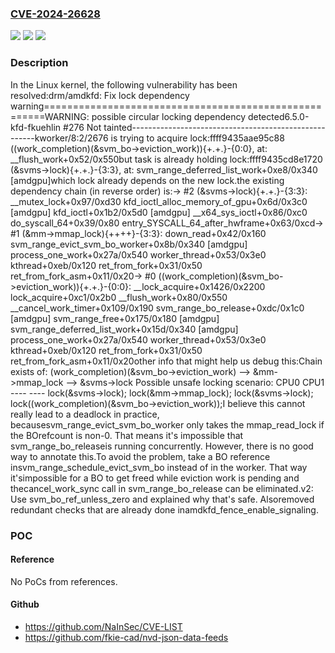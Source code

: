 ### [CVE-2024-26628](https://cve.mitre.org/cgi-bin/cvename.cgi?name=CVE-2024-26628)
![](https://img.shields.io/static/v1?label=Product&message=Linux&color=blue)
![](https://img.shields.io/static/v1?label=Version&message=1da177e4c3f4%3C%207a70663ba02b%20&color=brighgreen)
![](https://img.shields.io/static/v1?label=Vulnerability&message=n%2Fa&color=brighgreen)

### Description

In the Linux kernel, the following vulnerability has been resolved:drm/amdkfd: Fix lock dependency warning======================================================WARNING: possible circular locking dependency detected6.5.0-kfd-fkuehlin #276 Not tainted------------------------------------------------------kworker/8:2/2676 is trying to acquire lock:ffff9435aae95c88 ((work_completion)(&svm_bo->eviction_work)){+.+.}-{0:0}, at: __flush_work+0x52/0x550but task is already holding lock:ffff9435cd8e1720 (&svms->lock){+.+.}-{3:3}, at: svm_range_deferred_list_work+0xe8/0x340 [amdgpu]which lock already depends on the new lock.the existing dependency chain (in reverse order) is:-> #2 (&svms->lock){+.+.}-{3:3}:       __mutex_lock+0x97/0xd30       kfd_ioctl_alloc_memory_of_gpu+0x6d/0x3c0 [amdgpu]       kfd_ioctl+0x1b2/0x5d0 [amdgpu]       __x64_sys_ioctl+0x86/0xc0       do_syscall_64+0x39/0x80       entry_SYSCALL_64_after_hwframe+0x63/0xcd-> #1 (&mm->mmap_lock){++++}-{3:3}:       down_read+0x42/0x160       svm_range_evict_svm_bo_worker+0x8b/0x340 [amdgpu]       process_one_work+0x27a/0x540       worker_thread+0x53/0x3e0       kthread+0xeb/0x120       ret_from_fork+0x31/0x50       ret_from_fork_asm+0x11/0x20-> #0 ((work_completion)(&svm_bo->eviction_work)){+.+.}-{0:0}:       __lock_acquire+0x1426/0x2200       lock_acquire+0xc1/0x2b0       __flush_work+0x80/0x550       __cancel_work_timer+0x109/0x190       svm_range_bo_release+0xdc/0x1c0 [amdgpu]       svm_range_free+0x175/0x180 [amdgpu]       svm_range_deferred_list_work+0x15d/0x340 [amdgpu]       process_one_work+0x27a/0x540       worker_thread+0x53/0x3e0       kthread+0xeb/0x120       ret_from_fork+0x31/0x50       ret_from_fork_asm+0x11/0x20other info that might help us debug this:Chain exists of:  (work_completion)(&svm_bo->eviction_work) --> &mm->mmap_lock --> &svms->lock Possible unsafe locking scenario:       CPU0                    CPU1       ----                    ----  lock(&svms->lock);                               lock(&mm->mmap_lock);                               lock(&svms->lock);  lock((work_completion)(&svm_bo->eviction_work));I believe this cannot really lead to a deadlock in practice, becausesvm_range_evict_svm_bo_worker only takes the mmap_read_lock if the BOrefcount is non-0. That means it's impossible that svm_range_bo_releaseis running concurrently. However, there is no good way to annotate this.To avoid the problem, take a BO reference insvm_range_schedule_evict_svm_bo instead of in the worker. That way it'simpossible for a BO to get freed while eviction work is pending and thecancel_work_sync call in svm_range_bo_release can be eliminated.v2: Use svm_bo_ref_unless_zero and explained why that's safe. Alsoremoved redundant checks that are already done inamdkfd_fence_enable_signaling.

### POC

#### Reference
No PoCs from references.

#### Github
- https://github.com/NaInSec/CVE-LIST
- https://github.com/fkie-cad/nvd-json-data-feeds

